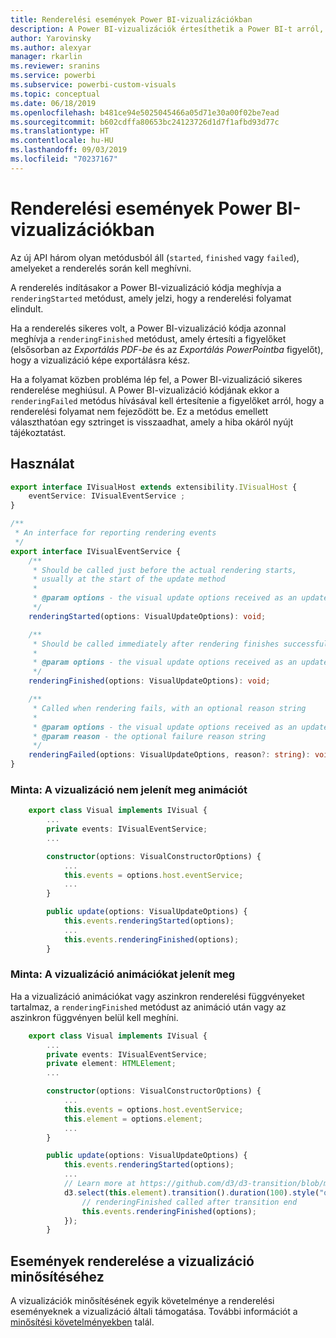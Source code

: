 ```yaml
---
title: Renderelési események Power BI-vizualizációkban
description: A Power BI-vizualizációk értesíthetik a Power BI-t arról, hogy készek a PowerPointba vagy PDF-fájlba exportálásra.
author: Yarovinsky
ms.author: alexyar
manager: rkarlin
ms.reviewer: sranins
ms.service: powerbi
ms.subservice: powerbi-custom-visuals
ms.topic: conceptual
ms.date: 06/18/2019
ms.openlocfilehash: b481ce94e5025045466a05d71e30a00f02be7ead
ms.sourcegitcommit: b602cdffa80653bc24123726d1d7f1afbd93d77c
ms.translationtype: HT
ms.contentlocale: hu-HU
ms.lasthandoff: 09/03/2019
ms.locfileid: "70237167"
---
```

# <a name="render-events-in-power-bi-visuals"></a>Renderelési események Power BI-vizualizációkban

Az új API három olyan metódusból áll (`started`, `finished` vagy `failed`), amelyeket a renderelés során kell meghívni.

A renderelés indításakor a Power BI-vizualizáció kódja meghívja a `renderingStarted` metódust, amely jelzi, hogy a renderelési folyamat elindult.

Ha a renderelés sikeres volt, a Power BI-vizualizáció kódja azonnal meghívja a `renderingFinished` metódust, amely értesíti a figyelőket (elsősorban az *Exportálás PDF-be* és az *Exportálás PowerPointba* figyelőt), hogy a vizualizáció képe exportálásra kész.

Ha a folyamat közben probléma lép fel, a Power BI-vizualizáció sikeres renderelése meghiúsul. A Power BI-vizualizáció kódjának ekkor a `renderingFailed` metódus hívásával kell értesítenie a figyelőket arról, hogy a renderelési folyamat nem fejeződött be. Ez a metódus emellett választhatóan egy sztringet is visszaadhat, amely a hiba okáról nyújt tájékoztatást.

## <a name="usage"></a>Használat

```typescript
export interface IVisualHost extends extensibility.IVisualHost {
    eventService: IVisualEventService ;
}

/**
 * An interface for reporting rendering events
 */
export interface IVisualEventService {
    /**
     * Should be called just before the actual rendering starts, 
     * usually at the start of the update method
     *
     * @param options - the visual update options received as an update parameter
     */
    renderingStarted(options: VisualUpdateOptions): void;

    /**
     * Should be called immediately after rendering finishes successfully
     * 
     * @param options - the visual update options received as an update parameter
     */
    renderingFinished(options: VisualUpdateOptions): void;

    /**
     * Called when rendering fails, with an optional reason string
     * 
     * @param options - the visual update options received as an update parameter
     * @param reason - the optional failure reason string
     */
    renderingFailed(options: VisualUpdateOptions, reason?: string): void;
}
```

### <a name="sample-the-visual-displays-no-animations"></a>Minta: A vizualizáció nem jelenít meg animációt

```typescript
    export class Visual implements IVisual {
        ...
        private events: IVisualEventService;
        ...

        constructor(options: VisualConstructorOptions) {
            ...
            this.events = options.host.eventService;
            ...
        }

        public update(options: VisualUpdateOptions) {
            this.events.renderingStarted(options);
            ...
            this.events.renderingFinished(options);
        }
```

### <a name="sample-the-visual-displays-animations"></a>Minta: A vizualizáció animációkat jelenít meg

Ha a vizualizáció animációkat vagy aszinkron renderelési függvényeket tartalmaz, a `renderingFinished` metódust az animáció után vagy az aszinkron függvényen belül kell meghíni.

```typescript
    export class Visual implements IVisual {
        ...
        private events: IVisualEventService;
        private element: HTMLElement;
        ...

        constructor(options: VisualConstructorOptions) {
            ...
            this.events = options.host.eventService;
            this.element = options.element;
            ...
        }

        public update(options: VisualUpdateOptions) {
            this.events.renderingStarted(options);
            ...
            // Learn more at https://github.com/d3/d3-transition/blob/master/README.md#transition_end
            d3.select(this.element).transition().duration(100).style("opacity","0").end().then(() => {
                // renderingFinished called after transition end
                this.events.renderingFinished(options);
            });
        }
```

## <a name="rendering-events-for-visual-certification"></a>Események renderelése a vizualizáció minősítéséhez

A vizualizációk minősítésének egyik követelménye a renderelési eseményeknek a vizualizáció általi támogatása. További információt a [minősítési követelményekben](https://docs.microsoft.com/power-bi/power-bi-custom-visuals-certified?#certification-requirements) talál.
